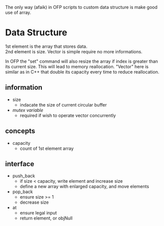 The only way (afaik) in OFP scripts to custom data structure is make good use of array.
# Data Structure
1st element is the array that stores data.  
2nd element is size. Vector is simple require no more informations.  

In OFP the "set" command will also resize the array if index is greater than its current size. This will lead to memory reallocation. "Vector" here is similar as in C++ that double its capacity every time to reduce reallocation.
## information
+ size
    + indacate the size of current circular buffer
+ *mutex variable*   
    + required if wish to operate vector concurrently
## concepts
+ capacity
    + count of 1st element array
## interface
+ push_back
    + if size < capacity, write element and increase size
    + define a new array with enlarged capacity, and move elements
+ pop_back
    + ensure size >= 1
    + decrease size
+ at
    + ensure legal input
    + return element, or objNull